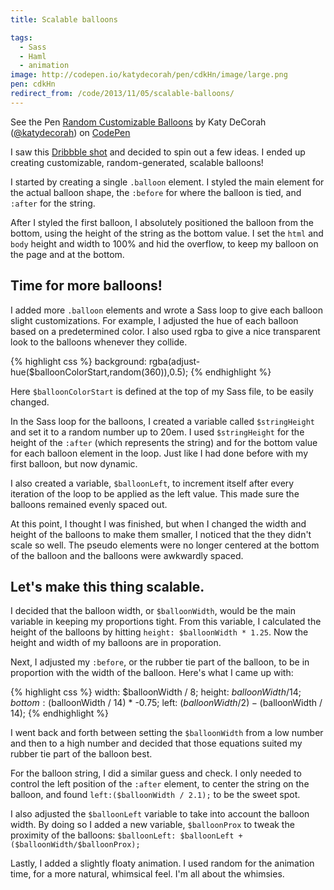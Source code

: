 ```yaml
---
title: Scalable balloons

tags:
  - Sass
  - Haml
  - animation
image: http://codepen.io/katydecorah/pen/cdkHn/image/large.png
pen: cdkHn
redirect_from: /code/2013/11/05/scalable-balloons/
---
```


<p data-height="550" data-theme-id="97" data-slug-hash="cdkHn" data-user="katydecorah" data-default-tab="result" class='codepen'>See the Pen <a href='http://codepen.io/katydecorah/pen/cdkHn'>Random Customizable Balloons</a> by Katy DeCorah (<a href='http://codepen.io/katydecorah'>@katydecorah</a>) on <a href='http://codepen.io'>CodePen</a></p>

I saw this [Dribbble shot](http://dribbble.com/shots/1297767) and decided to spin out a few ideas. I ended up creating customizable, random-generated, scalable balloons!

I started by creating a single `.balloon` element. I styled the main element for the actual balloon shape, the `:before` for where the balloon is tied, and `:after` for the string.

After I styled the first balloon, I absolutely positioned the balloon from the bottom, using the height of the string as the bottom value. I set the `html` and `body` height and width to 100% and hid the overflow, to keep my balloon on the page and at the bottom.

## Time for more balloons!

I added more `.balloon` elements and wrote a Sass loop to give each balloon slight customizations. For example, I adjusted the hue of each balloon based on a predetermined color. I also used rgba to give a nice transparent look to the balloons whenever they collide.

{% highlight css %}
background: rgba(adjust-hue($balloonColorStart,random(360)),0.5);
{% endhighlight %}

Here `$balloonColorStart` is defined at the top of my Sass file, to be easily changed.

In the Sass loop for the balloons, I created a variable called `$stringHeight` and set it to a random number up to 20em. I used `$stringHeight` for the height of the `:after` (which represents the string) and for the bottom value for each balloon element in the loop. Just like I had done before with my first balloon, but now dynamic.

I also created a variable, `$balloonLeft`, to increment itself after every iteration of the loop to be applied as the left value. This made sure the balloons remained evenly spaced out.

At this point, I thought I was finished, but when I changed the width and height of the balloons to make them smaller, I noticed that the they didn't scale so well. The pseudo elements were no longer centered at the bottom of the balloon and the balloons were awkwardly spaced.

## Let's make this thing scalable.

I decided that the balloon width, or `$balloonWidth`, would be the main variable in keeping my proportions tight. From this variable, I calculated the height of the balloons by hitting `height: $balloonWidth * 1.25`. Now the height and width of my balloons are in proporation.

Next, I adjusted my `:before`, or the rubber tie part of the balloon, to be in proportion with the width of the balloon. Here's what I came up with:

{% highlight css %}
width: $balloonWidth / 8;
height: $balloonWidth / 14;
bottom: ($balloonWidth / 14) \* -0.75;
left: ($balloonWidth / 2) - ($balloonWidth / 14);
{% endhighlight %}

I went back and forth between setting the `$balloonWidth` from a low number and then to a high number and decided that those equations suited my rubber tie part of the balloon best.

For the balloon string, I did a similar guess and check. I only needed to control the left position of the `:after` element, to center the string on the balloon, and found `left:($balloonWidth / 2.1);` to be the sweet spot.

I also adjusted the `$balloonLeft` variable to take into account the balloon width. By doing so I added a new variable, `$balloonProx` to tweak the proximity of the balloons: `$balloonLeft: $balloonLeft + ($balloonWidth/$balloonProx);`

Lastly, I added a slightly floaty animation. I used random for the animation time, for a more natural, whimsical feel. I'm all about the whimsies.
